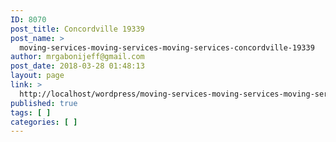 ```yaml
---
ID: 8070
post_title: Concordville 19339
post_name: >
  moving-services-moving-services-moving-services-concordville-19339
author: mrgabonijeff@gmail.com
post_date: 2018-03-28 01:48:13
layout: page
link: >
  http://localhost/wordpress/moving-services-moving-services-moving-services-concordville-19339/
published: true
tags: [ ]
categories: [ ]
---
```

